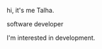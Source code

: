 hi, it's me Talha.

software developer

I'm interested in development. 
<!---
TalhaAntep/TalhaAntep is a ✨ special ✨ repository because its `README.md` (this file) appears on your GitHub profile.
You can click the Preview link to take a look at your changes.
--->
